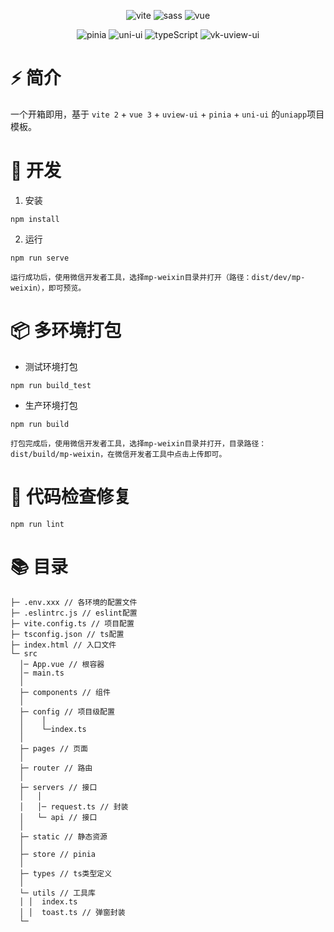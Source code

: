 <div align=center>
  
![vite](https://img.shields.io/badge/2.9.1-vite-orange)
![sass](https://img.shields.io/badge/1.49.9-sass-orange)
![vue](https://img.shields.io/badge/3.2.31-vue-brightgreen)

</div>

<div align=center>

![pinia](https://img.shields.io/badge/2.0.12-pinia-yellow)
![uni-ui](https://img.shields.io/badge/1.4.12-uni--ui-409EFF)
![typeScript](https://img.shields.io/badge/4.6.3-typeScript-lightgrey)
![vk-uview-ui](https://img.shields.io/badge/1.3.3-vk--uview--ui-blueviolet)

</div>

# ⚡️ 简介

一个开箱即用，基于 `vite 2` + `vue 3` + `uview-ui` + `pinia` + `uni-ui` 的`uniapp`项目模板。

# 🚀 开发

1. 安装

```
npm install
```

2. 运行

```
npm run serve
```

`运行成功后，使用微信开发者工具，选择mp-weixin目录并打开（路径：dist/dev/mp-weixin），即可预览。`


# 📦️ 多环境打包

- 测试环境打包

```
npm run build_test
```

- 生产环境打包

```
npm run build
```

`打包完成后，使用微信开发者工具，选择mp-weixin目录并打开，目录路径：dist/build/mp-weixin，在微信开发者工具中点击上传即可。`


# 🔧 代码检查修复

```
npm run lint
```

# 📚 目录

```
├─ .env.xxx // 各环境的配置文件
├─ .eslintrc.js // eslint配置
├─ vite.config.ts // 项目配置
├─ tsconfig.json // ts配置
├─ index.html // 入口文件
└─ src
  │─ App.vue // 根容器
  │─ main.ts
  │  
  ├─ components // 组件
  │          
  ├─ config // 项目级配置
  │    │
  │    └─index.ts
  │      
  ├─ pages // 页面
  │                          
  ├─ router // 路由
  │          
  ├─ servers // 接口
  │   │  
  │   │─ request.ts // 封装
  │   └─ api // 接口
  │      
  ├─ static // 静态资源
  │              
  ├─ store // pinia             
  │      
  ├─ types // ts类型定义
  │      
  └─ utils // 工具库
  │ │  index.ts
  │ │  toast.ts // 弹窗封装
  └─
```
